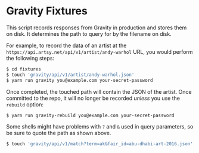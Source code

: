 # Gravity Fixtures

This script records responses from Gravity in production and stores them on disk. It determines the path to query for by
the filename on disk.

For example, to record the data of an artist at the `https://api.artsy.net/api/v1/artist/andy-warhol` URL, you would
perform the following steps:

```sh
$ cd fixtures
$ touch 'gravity/api/v1/artist/andy-warhol.json'
$ yarn run gravity you@example.com your-secret-password
```

Once completed, the touched path will contain the JSON of the artist. Once committed to the repo, it will no longer be
recorded _unless_ you use the `rebuild` option:

```sh
$ yarn run gravity-rebuild you@example.com your-secret-password
```

Some shells might have problems with `?` and `&` used in query parameters, so be sure to quote the path as shown above.

```sh
$ touch 'gravity/api/v1/match?term=ak&fair_id=abu-dhabi-art-2016.json'
```